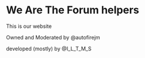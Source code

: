 # We Are The Forum helpers
This is our website

Owned and Moderated by @autofirejm

developed (mostly) by @I_L_T_M_S
